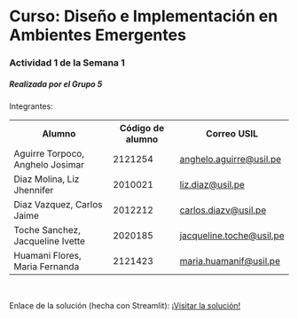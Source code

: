 <h1>Curso: Diseño e Implementación en Ambientes Emergentes</h1>
<h3>Actividad 1 de la Semana 1</h3>
<h5>Realizada por el Grupo 5</h5>
Integrantes:
<br>
<table>
  <tr>
    <th>Alumno</th>
    <th>Código de alumno</th>
    <th>Correo USIL</th>
  </tr>
  <tr>
    <td>Aguirre Torpoco, Anghelo Josimar</td>
    <td>2121254</td>
    <td><a href="mailto:anghelo.aguirre@usil.pe">anghelo.aguirre@usil.pe</a></td>
  </tr>
  <tr>
    <td>Diaz Molina, Liz Jhennifer</td>
    <td>2010021</td>
    <td><a href="mailto:liz.diaz@usil.pe">liz.diaz@usil.pe</a></td>
  </tr>
  <tr>
    <td>Diaz Vazquez, Carlos Jaime</td>
    <td>2012212</td>
    <td><a href="mailto:carlos.diazv@usil.pe">carlos.diazv@usil.pe</a></td>
  </tr>
  <tr>
    <td>Toche Sanchez, Jacqueline Ivette</td>
    <td>2020185</td>
    <td><a href="mailto:jacqueline.toche@usil.pe">jacqueline.toche@usil.pe</a></td>
  </tr>
  <tr>
    <td>Huamani Flores, Maria Fernanda</td>
    <td>2121423</td>
    <td><a href="mailto:maria.huamanif@usil.pe">maria.huamanif@usil.pe</a></td>
  </tr>
</table>
<br>
<p>Enlace de la solución (hecha con Streamlit): <a href="https://flgg4lwnoef4c4wxighwrf.streamlit.app">¡Visitar la solución!</a></p>
